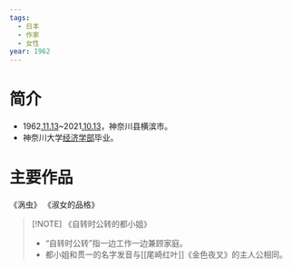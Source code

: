 ```yaml
---
tags:
  - 日本
  - 作家
  - 女性
year: 1962
---
```

# 简介

- 1962[.11.13](2024-11-13.md)~2021[.10.13](2024-10-13.md)，神奈川县横滨市。
- 神奈川大学[经济学部](经济学部.md)毕业。
# 主要作品

《涡虫》
《淑女的品格》

> [!NOTE] 《自转时公转的都小姐》
>- “自转时公转”指一边工作一边兼顾家庭。
>- 都小姐和贯一的名字发音与[[尾崎红叶]]《金色夜叉》的主人公相同。
